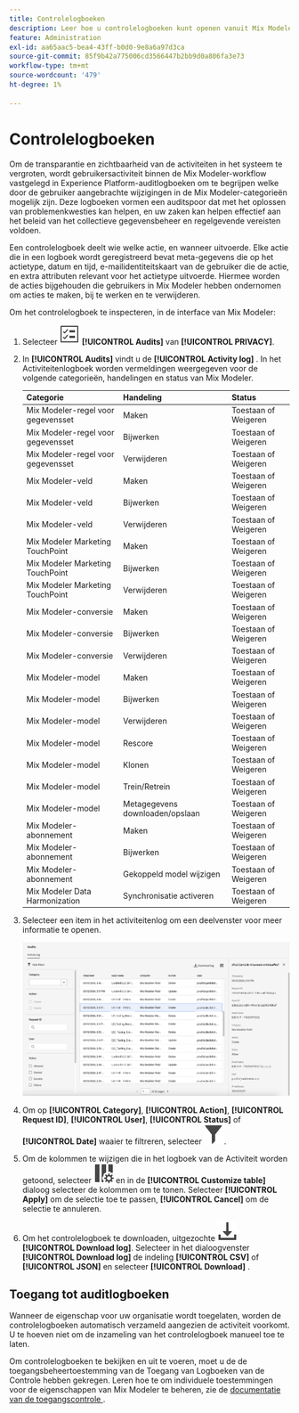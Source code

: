 ```yaml
---
title: Controlelogboeken
description: Leer hoe u controlelogboeken kunt openen vanuit Mix Modeler.
feature: Administration
exl-id: aa65aac5-bea4-43ff-b0d0-9e8a6a97d3ca
source-git-commit: 85f9b42a775006cd3566447b2bb9d0a806fa3e73
workflow-type: tm+mt
source-wordcount: '479'
ht-degree: 1%

---
```


# Controlelogboeken

Om de transparantie en zichtbaarheid van de activiteiten in het systeem te vergroten, wordt gebruikersactiviteit binnen de Mix Modeler-workflow vastgelegd in Experience Platform-auditlogboeken om te begrijpen welke door de gebruiker aangebrachte wijzigingen in de Mix Modeler-categorieën mogelijk zijn. Deze logboeken vormen een auditspoor dat met het oplossen van problemenkwesties kan helpen, en uw zaken kan helpen effectief aan het beleid van het collectieve gegevensbeheer en regelgevende vereisten voldoen.

<!-- DO WE HAVE TO ADD THIS
If you are subject to the Health Insurance Portability and Accountability Act (HIPAA) and create, receive, maintain, or transmit permitted sensitive personal data through Mix Modeler, you are responsible for executing a BAA with Adobe and licensing Healthcare Shield.
-->

Een controlelogboek deelt wie welke actie, en wanneer uitvoerde. Elke actie die in een logboek wordt geregistreerd bevat meta-gegevens die op het actietype, datum en tijd, e-mailidentiteitskaart van de gebruiker die de actie, en extra attributen relevant voor het actietype uitvoerde. Hiermee worden de acties bijgehouden die gebruikers in Mix Modeler hebben ondernomen om acties te maken, bij te werken en te verwijderen.

Om het controlelogboek te inspecteren, in de interface van Mix Modeler:

1. Selecteer ![ Lijst van de Taak ](/help/assets/icons/TaskList.svg) **[!UICONTROL Audits]** van **[!UICONTROL PRIVACY]**.

1. In **[!UICONTROL Audits]** vindt u de **[!UICONTROL Activity log]** . In het Activiteitenlogboek worden vermeldingen weergegeven voor de volgende categorieën, handelingen en status van Mix Modeler.

   | Categorie | Handeling | Status |
   |---|---|---|
   | Mix Modeler-regel voor gegevensset | Maken | Toestaan of Weigeren |
   | Mix Modeler-regel voor gegevensset | Bijwerken | Toestaan of Weigeren |
   | Mix Modeler-regel voor gegevensset | Verwijderen | Toestaan of Weigeren |
   | Mix Modeler-veld | Maken | Toestaan of Weigeren |
   | Mix Modeler-veld | Bijwerken | Toestaan of Weigeren |
   | Mix Modeler-veld | Verwijderen | Toestaan of Weigeren |
   | Mix Modeler Marketing TouchPoint | Maken | Toestaan of Weigeren |
   | Mix Modeler Marketing TouchPoint | Bijwerken | Toestaan of Weigeren |
   | Mix Modeler Marketing TouchPoint | Verwijderen | Toestaan of Weigeren |
   | Mix Modeler-conversie | Maken | Toestaan of Weigeren |
   | Mix Modeler-conversie | Bijwerken | Toestaan of Weigeren |
   | Mix Modeler-conversie | Verwijderen | Toestaan of Weigeren |
   | Mix Modeler-model | Maken | Toestaan of Weigeren |
   | Mix Modeler-model | Bijwerken | Toestaan of Weigeren |
   | Mix Modeler-model | Verwijderen | Toestaan of Weigeren |
   | Mix Modeler-model | Rescore | Toestaan of Weigeren |
   | Mix Modeler-model | Klonen | Toestaan of Weigeren |
   | Mix Modeler-model | Trein/Retrein | Toestaan of Weigeren |
   | Mix Modeler-model | Metagegevens downloaden/opslaan | Toestaan of Weigeren |
   | Mix Modeler-abonnement | Maken | Toestaan of Weigeren |
   | Mix Modeler-abonnement | Bijwerken | Toestaan of Weigeren |
   | Mix Modeler-abonnement | Gekoppeld model wijzigen | Toestaan of Weigeren |
   | Mix Modeler Data Harmonization | Synchronisatie activeren | Toestaan of Weigeren |


1. Selecteer een item in het activiteitenlog om een deelvenster voor meer informatie te openen.

   ![ de Controle van Mix Modeler ](/help/assets/mix-modeler-audit.png)

1. Om op **[!UICONTROL Category]**, **[!UICONTROL Action]**, **[!UICONTROL Request ID]**, **[!UICONTROL User]**, **[!UICONTROL Status]** of **[!UICONTROL Date]** waaier te filtreren, selecteer ![ Filter ](/help/assets/icons/Filter.svg).

1. Om de kolommen te wijzigen die in het logboek van de Activiteit worden getoond, selecteer ![ Kolommen ](/help/assets/icons/ColumnSetting.svg) en in de **[!UICONTROL Customize table]** dialoog selecteer de kolommen om te tonen. Selecteer **[!UICONTROL Apply]** om de selectie toe te passen, **[!UICONTROL Cancel]** om de selectie te annuleren.

1. Om het controlelogboek te downloaden, uitgezochte ![ Download ](/help/assets/icons/Download.svg) **[!UICONTROL Download log]**. Selecteer in het dialoogvenster **[!UICONTROL Download log]** de indeling **[!UICONTROL CSV]** of **[!UICONTROL JSON]** en selecteer **[!UICONTROL Download]** .

## Toegang tot auditlogboeken

Wanneer de eigenschap voor uw organisatie wordt toegelaten, worden de controlelogboeken automatisch verzameld aangezien de activiteit voorkomt. U te hoeven niet om de inzameling van het controlelogboek manueel toe te laten.

Om controlelogboeken te bekijken en uit te voeren, moet u de de toegangsbeheertoestemming van de Toegang van Logboeken van de Controle hebben gekregen. Leren hoe te om individuele toestemmingen voor de eigenschappen van Mix Modeler te beheren, zie de [ documentatie van de toegangscontrole ](https://experienceleague.adobe.com/nl/docs/experience-platform/access-control/home).
